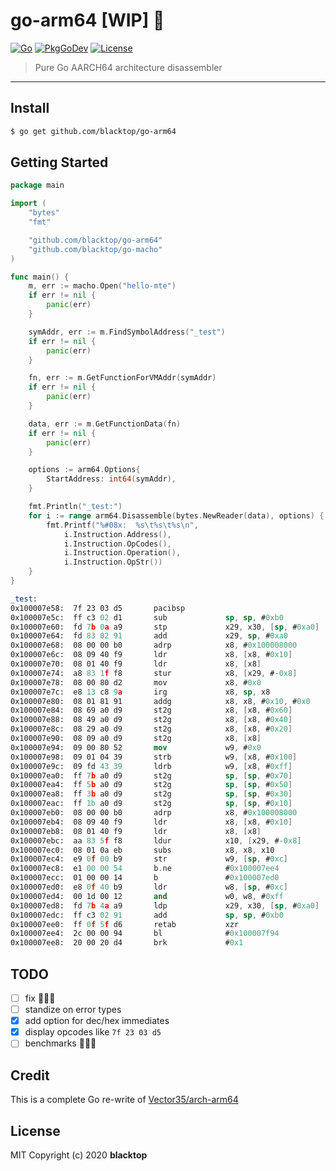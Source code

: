 # go-arm64 [WIP] 🚧

[![Go](https://github.com/blacktop/go-arm64/workflows/Go/badge.svg)](https://github.com/blacktop/go-arm64/actions) [![PkgGoDev](https://pkg.go.dev/badge/blacktop/go-arm64)](https://pkg.go.dev/github.com/blacktop/go-arm64) [![License](http://img.shields.io/:license-mit-blue.svg)](http://doge.mit-license.org)

> Pure Go AARCH64 architecture disassembler

---

## Install

```bash
$ go get github.com/blacktop/go-arm64
```

## Getting Started

```go
package main

import (
	"bytes"
	"fmt"

	"github.com/blacktop/go-arm64"
	"github.com/blacktop/go-macho"
)

func main() {
	m, err := macho.Open("hello-mte")
	if err != nil {
		panic(err)
	}

	symAddr, err := m.FindSymbolAddress("_test")
	if err != nil {
		panic(err)
	}

	fn, err := m.GetFunctionForVMAddr(symAddr)
	if err != nil {
		panic(err)
	}

	data, err := m.GetFunctionData(fn)
	if err != nil {
		panic(err)
	}

	options := arm64.Options{
		StartAddress: int64(symAddr),
	}

	fmt.Println("_test:")
	for i := range arm64.Disassemble(bytes.NewReader(data), options) {
		fmt.Printf("%#08x:  %s\t%s\t%s\n",
			i.Instruction.Address(),
			i.Instruction.OpCodes(),
			i.Instruction.Operation(),
			i.Instruction.OpStr())
	}
}
```

```nasm
_test:
0x100007e58:  7f 23 03 d5       pacibsp
0x100007e5c:  ff c3 02 d1       sub             sp, sp, #0xb0
0x100007e60:  fd 7b 0a a9       stp             x29, x30, [sp, #0xa0]
0x100007e64:  fd 83 02 91       add             x29, sp, #0xa0
0x100007e68:  08 00 00 b0       adrp            x8, #0x100008000
0x100007e6c:  08 09 40 f9       ldr             x8, [x8, #0x10]
0x100007e70:  08 01 40 f9       ldr             x8, [x8]
0x100007e74:  a8 83 1f f8       stur            x8, [x29, #-0x8]
0x100007e78:  08 00 80 d2       mov             x8, #0x0
0x100007e7c:  e8 13 c8 9a       irg             x8, sp, x8
0x100007e80:  08 01 81 91       addg            x8, x8, #0x10, #0x0
0x100007e84:  08 69 a0 d9       st2g            x8, [x8, #0x60]
0x100007e88:  08 49 a0 d9       st2g            x8, [x8, #0x40]
0x100007e8c:  08 29 a0 d9       st2g            x8, [x8, #0x20]
0x100007e90:  08 09 a0 d9       st2g            x8, [x8]
0x100007e94:  09 00 80 52       mov             w9, #0x0
0x100007e98:  09 01 04 39       strb            w9, [x8, #0x100]
0x100007e9c:  09 fd 43 39       ldrb            w9, [x8, #0xff]
0x100007ea0:  ff 7b a0 d9       st2g            sp, [sp, #0x70]
0x100007ea4:  ff 5b a0 d9       st2g            sp, [sp, #0x50]
0x100007ea8:  ff 3b a0 d9       st2g            sp, [sp, #0x30]
0x100007eac:  ff 1b a0 d9       st2g            sp, [sp, #0x10]
0x100007eb0:  08 00 00 b0       adrp            x8, #0x100008000
0x100007eb4:  08 09 40 f9       ldr             x8, [x8, #0x10]
0x100007eb8:  08 01 40 f9       ldr             x8, [x8]
0x100007ebc:  aa 83 5f f8       ldur            x10, [x29, #-0x8]
0x100007ec0:  08 01 0a eb       subs            x8, x8, x10
0x100007ec4:  e9 0f 00 b9       str             w9, [sp, #0xc]
0x100007ec8:  e1 00 00 54       b.ne            #0x100007ee4
0x100007ecc:  01 00 00 14       b               #0x100007ed0
0x100007ed0:  e8 0f 40 b9       ldr             w8, [sp, #0xc]
0x100007ed4:  00 1d 00 12       and             w0, w8, #0xff
0x100007ed8:  fd 7b 4a a9       ldp             x29, x30, [sp, #0xa0]
0x100007edc:  ff c3 02 91       add             sp, sp, #0xb0
0x100007ee0:  ff 0f 5f d6       retab           xzr
0x100007ee4:  2c 00 00 94       bl              #0x100007f94
0x100007ee8:  20 00 20 d4       brk             #0x1
```

## TODO

- [ ] fix 🐛🐛🐛
- [ ] standize on error types
- [x] add option for dec/hex immediates
- [x] display opcodes like `7f 23 03 d5`
- [ ] benchmarks 🏃‍♂️💨

## Credit

This is a complete Go re-write of [Vector35/arch-arm64](https://github.com/Vector35/arch-arm64/tree/master/disassembler)

## License

MIT Copyright (c) 2020 **blacktop**
